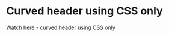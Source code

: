 # Curved header using CSS only

<a href="https://viktoriya-druzhkova.github.io/Curved_header_using_CSS_only/">Watch here - curved header using CSS only</a>
